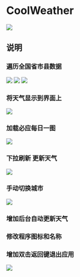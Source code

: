 # CoolWeather
![](https://github.com/HangYongmao/CoolWeather/blob/master/img/logo.png)

## 说明

### 遍历全国省市县数据
![](https://github.com/HangYongmao/CoolWeather/blob/master/img/1.png)
![](https://github.com/HangYongmao/CoolWeather/blob/master/img/2.png)
![](https://github.com/HangYongmao/CoolWeather/blob/master/img/3.png)

### 将天气显示到界面上
![](https://github.com/HangYongmao/CoolWeather/blob/master/img/4.png)

### 加载必应每日一图
![](https://github.com/HangYongmao/CoolWeather/blob/master/img/5.png)

### 下拉刷新 更新天气
![](https://github.com/HangYongmao/CoolWeather/blob/master/img/6.png)

### 手动切换城市
![](https://github.com/HangYongmao/CoolWeather/blob/master/img/7.png)

### 增加后台自动更新天气

### 修改程序图标和名称

### 增加双击返回键退出应用
![](https://github.com/HangYongmao/CoolWeather/blob/master/img/8.png)